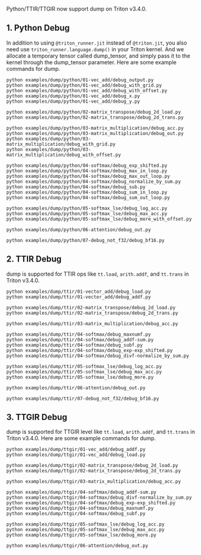 Python/TTIR/TTGIR now support dump on Triton v3.4.0.

## 1. Python Debug

In addition to using `@triton_runner.jit` instead of `@triton.jit`, you also need use `triton_runner.language.dump()` in your Triton kernel. And we allocate a temporary tensor called dump_tensor, and simply pass it to the kernel through the dump_tensor parameter. Here are some example commands for dump.

```shell
python examples/dump/python/01-vec_add/debug_output.py
python examples/dump/python/01-vec_add/debug_with_grid.py
python examples/dump/python/01-vec_add/debug_with_offset.py
python examples/dump/python/01-vec_add/debug_x.py
python examples/dump/python/01-vec_add/debug_y.py

python examples/dump/python/02-matrix_transpose/debug_2d_load.py
python examples/dump/python/02-matrix_transpose/debug_2d_trans.py

python examples/dump/python/03-matrix_multiplication/debug_acc.py
python examples/dump/python/03-matrix_multiplication/debug_out.py
python examples/dump/python/03-matrix_multiplication/debug_with_grid.py
python examples/dump/python/03-matrix_multiplication/debug_with_offset.py

python examples/dump/python/04-softmax/debug_exp_shifted.py
python examples/dump/python/04-softmax/debug_max_in_loop.py
python examples/dump/python/04-softmax/debug_max_out_loop.py
python examples/dump/python/04-softmax/debug_normalize_by_sum.py
python examples/dump/python/04-softmax/debug_sub.py
python examples/dump/python/04-softmax/debug_sum_in_loop.py
python examples/dump/python/04-softmax/debug_sum_out_loop.py

python examples/dump/python/05-softmax_lse/debug_log_acc.py
python examples/dump/python/05-softmax_lse/debug_max_acc.py
python examples/dump/python/05-softmax_lse/debug_more_with_offset.py

python examples/dump/python/06-attention/debug_out.py

python examples/dump/python/07-debug_not_f32/debug_bf16.py
```

## 2. TTIR Debug

dump is supported for TTIR ops like `tt.load`, `arith.addf`, and `tt.trans` in Triton v3.4.0.

```shell
python examples/dump/ttir/01-vector_add/debug_load.py
python examples/dump/ttir/01-vector_add/debug_addf.py

python examples/dump/ttir/02-matrix_transpose/debug_2d_load.py
python examples/dump/ttir/02-matrix_transpose/debug_2d_trans.py

python examples/dump/ttir/03-matrix_multiplication/debug_acc.py

python examples/dump/ttir/04-softmax/debug_maxnumf.py
python examples/dump/ttir/04-softmax/debug_addf-sum.py
python examples/dump/ttir/04-softmax/debug_subf.py
python examples/dump/ttir/04-softmax/debug_exp-exp_shifted.py
python examples/dump/ttir/04-softmax/debug_divf-normalize_by_sum.py

python examples/dump/ttir/05-softmax_lse/debug_log_acc.py
python examples/dump/ttir/05-softmax_lse/debug_max_acc.py
python examples/dump/ttir/05-softmax_lse/debug_more.py

python examples/dump/ttir/06-attention/debug_out.py

python examples/dump/ttir/07-debug_not_f32/debug_bf16.py
```

## 3. TTGIR Debug

dump is supported for TTGIR level like `tt.load`, `arith.addf`, and `tt.trans` in Triton v3.4.0. Here are some example commands for dump.

```shell
python examples/dump/ttgir/01-vec_add/debug_addf.py
python examples/dump/ttgir/01-vec_add/debug_load.py

python examples/dump/ttgir/02-matrix_transpose/debug_2d_load.py
python examples/dump/ttgir/02-matrix_transpose/debug_2d_trans.py

python examples/dump/ttgir/03-matrix_multiplication/debug_acc.py

python examples/dump/ttgir/04-softmax/debug_addf-sum.py
python examples/dump/ttgir/04-softmax/debug_divf-normalize_by_sum.py
python examples/dump/ttgir/04-softmax/debug_exp-exp_shifted.py
python examples/dump/ttgir/04-softmax/debug_maxnumf.py
python examples/dump/ttgir/04-softmax/debug_subf.py

python examples/dump/ttgir/05-softmax_lse/debug_log_acc.py
python examples/dump/ttgir/05-softmax_lse/debug_max_acc.py
python examples/dump/ttgir/05-softmax_lse/debug_more.py

python examples/dump/ttgir/06-attention/debug_out.py
```
